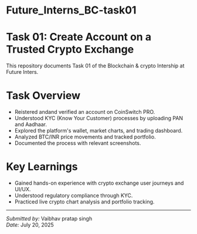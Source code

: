 # Future_Interns_BC-task01
# Task 01: Create Account on a Trusted Crypto Exchange
This repository documents Task 01 of the Blockchain & crypto Intership at Future Inters.
# Task Overview
* Reistered andand verified an account on CoinSwitch PRO.
* Understood KYC (Know Your Customer) processes by uploading PAN and Aadhaar.
* Explored the platform's wallet, market charts, and trading dashboard.
* Analyzed BTC/INR price movements and tracked portfolio.
* Documented the process with relevant screenshots.
# Key Learnings
* Gained hands-on experience with crypto exchange user journeys and UI/UX.
* Understood regulatory compliance through KYC.
* Practiced live crypto chart analysis and portfolio tracking.
___________________________________________________________________________________________________
*Submitted by:* Vaibhav pratap singh<br>
*Date:* July 20, 2025
